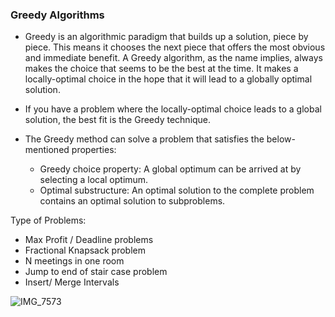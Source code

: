 ### Greedy Algorithms
- Greedy is an algorithmic paradigm that builds up a solution, piece by piece. This means it chooses the next piece that offers the most obvious and immediate benefit. A Greedy algorithm, as the name implies, always makes the choice that seems to be the best at the time. It makes a locally-optimal choice in the hope that it will lead to a globally optimal solution.
- If you have a problem where the locally-optimal choice leads to a global solution, the best fit is the Greedy technique.

- The Greedy method can solve a problem that satisfies the below-mentioned properties:
  - Greedy choice property: A global optimum can be arrived at by selecting a local optimum.
  - Optimal substructure: An optimal solution to the complete problem contains an optimal solution to subproblems.

Type of Problems:
- Max Profit / Deadline problems
- Fractional Knapsack problem
- N meetings in one room
- Jump to end of stair case problem
- Insert/ Merge Intervals
  
![IMG_7573](https://github.com/yadavanuj1996/algorithms-data-structures/assets/22169012/8421aec5-a31a-413a-9cbf-24656377d4fe)
